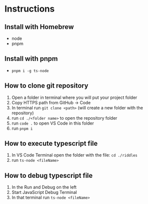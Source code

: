 # Instructions

## Install with Homebrew

- node
- pnpm

## Install with pnpm

- `pnpm i -g ts-node`

## How to clone git repository

1. Open a folder in terminal where you will put your project folder
2. Copy HTTPS path from GitHub -> Code
3. In terminal run `git clone <path>` (will create a new folder with the repository)
4. run `cd ./<folder name>` to open the repository folder
5. run `code .` to open VS Code in this folder
6. run `pnpm i`

## How to execute typescript file

1. In VS Code Terminal open the folder with the file: `cd ./riddles`
2. run `ts-node <fileName>`

## How to debug typescript file

1. In the Run and Debug on the left
2. Start JavaScript Debug Terminal
3. In that terminal run `ts-node <fileName>`

